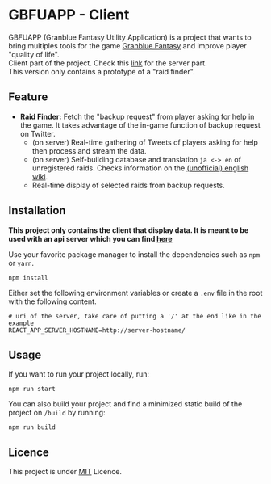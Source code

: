 # GBFUAPP - Client
GBFUAPP (Granblue Fantasy Utility Application) is a project that wants to bring multiples tools for the game [Granblue Fantasy](http://game.granbluefantasy.jp/) and improve player "quality of life".  
Client part of the project. Check this [link](https://github.com/Abikebuk/GBFUAPP-server) for the server part.  
This version only contains a prototype of a "raid finder".

## Feature
* **Raid Finder:** Fetch the "backup request" from player asking for help in the game. It takes advantage of the  in-game function of backup request on Twitter.
  * (on server) Real-time gathering of Tweets of players asking for help then process and stream the data.
  * (on server) Self-building database and translation ``ja <-> en`` of unregistered raids. Checks information on the [(unofficial) english wiki](https://gbf.wiki/).
  * Real-time display of selected raids from backup requests.

## Installation
**This project only contains the client that display data. It is meant to be used with an api server which you can find [here](https://github.com/Abikebuk/GBFUAPP-client)**

Use your favorite package manager to install the dependencies such as ``npm`` or ``yarn``.
```shell
npm install
```
Either set the following environment variables or create a ``.env`` file in the root with the following content.
```dotenv
# uri of the server, take care of putting a '/' at the end like in the example
REACT_APP_SERVER_HOSTNAME=http://server-hostname/
```

## Usage
If you want to run your project locally, run: 
````shell
npm run start
````
You can also build your project and find a minimized static build of the project on ``/build`` by running:  
````shell
npm run build
````

## Licence
This project is under [MIT](https://choosealicense.com/licenses/mit/) Licence.